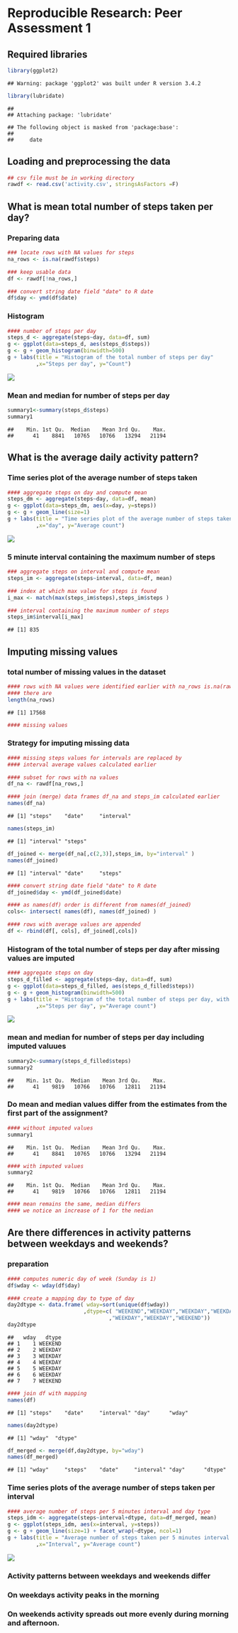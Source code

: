 # Reproducible Research: Peer Assessment 1

## Required libraries

```r
library(ggplot2)
```

```
## Warning: package 'ggplot2' was built under R version 3.4.2
```

```r
library(lubridate)
```

```
## 
## Attaching package: 'lubridate'
```

```
## The following object is masked from 'package:base':
## 
##     date
```

## Loading and preprocessing the data

```r
## csv file must be in working directory
rawdf <- read.csv('activity.csv', stringsAsFactors =F)
```

## What is mean total number of steps taken per day?
### Preparing data

```r
### locate rows with NA values for steps
na_rows <- is.na(rawdf$steps)

### keep usable data
df <- rawdf[!na_rows,]

### convert string date field "date" to R date
df$day <- ymd(df$date)
```

### Histogram 

```r
#### number of steps per day
steps_d <- aggregate(steps~day, data=df, sum)
g <- ggplot(data=steps_d, aes(steps_d$steps)) 
g <- g + geom_histogram(binwidth=500)
g + labs(title = "Histogram of the total number of steps per day"
         ,x="Steps per day", y="Count")
```

![](PA1_template_files/figure-html/plot1-1.png)<!-- -->

### Mean and median for number of steps per day

```r
summary1<-summary(steps_d$steps)
summary1
```

```
##    Min. 1st Qu.  Median    Mean 3rd Qu.    Max. 
##      41    8841   10765   10766   13294   21194
```

## What is the average daily activity pattern?
### Time series plot of the average number of steps taken

```r
#### aggregate steps on day and compute mean
steps_dm <- aggregate(steps~day, data=df, mean)
g <- ggplot(data=steps_dm, aes(x=day, y=steps)) 
g <- g + geom_line(size=1)
g + labs(title = "Time series plot of the average number of steps taken"
         ,x="day", y="Average count")
```

![](PA1_template_files/figure-html/plot2-1.png)<!-- -->

### 5 minute interval containing the maximum number of steps

```r
### aggregate steps on interval and compute mean
steps_im <- aggregate(steps~interval, data=df, mean)

### index at which max value for steps is found
i_max <- match(max(steps_im$steps),steps_im$steps )
```


```r
### interval containing the maximum number of steps
steps_im$interval[i_max]
```

```
## [1] 835
```

## Imputing missing values
### total number of missing values in the dataset

```r
#### rows with NA values were identified earlier with na_rows is.na(rawdf$steps)
#### there are
length(na_rows)
```

```
## [1] 17568
```

```r
#### missing values
```
### Strategy for imputing missing data

```r
#### missing steps values for intervals are replaced by 
#### interval average values calculated earlier

#### subset for rows with na values
df_na <- rawdf[na_rows,]

#### join (merge) data frames df_na and steps_im calculated earlier
names(df_na)
```

```
## [1] "steps"    "date"     "interval"
```

```r
names(steps_im)
```

```
## [1] "interval" "steps"
```

```r
df_joined <- merge(df_na[,c(2,3)],steps_im, by="interval" )
names(df_joined)
```

```
## [1] "interval" "date"     "steps"
```

```r
#### convert string date field "date" to R date
df_joined$day <- ymd(df_joined$date)

#### as names(df) order is different from names(df_joined)
cols<- intersect( names(df), names(df_joined) )

#### rows with average values are appended
df <- rbind(df[, cols], df_joined[,cols])
```

### Histogram of the total number of steps per day after missing values are imputed

```r
#### aggregate steps on day
steps_d_filled <- aggregate(steps~day, data=df, sum)
g <- ggplot(data=steps_d_filled, aes(steps_d_filled$steps)) 
g <- g + geom_histogram(binwidth=500)
g + labs(title = "Histogram of the total number of steps per day, with imputed values"
         ,x="Steps per day", y="Average count")
```

![](PA1_template_files/figure-html/plot3-1.png)<!-- -->

### mean and median for number of steps per day including imputed valuues

```r
summary2<-summary(steps_d_filled$steps)
summary2
```

```
##    Min. 1st Qu.  Median    Mean 3rd Qu.    Max. 
##      41    9819   10766   10766   12811   21194
```

### Do mean and median values differ from the estimates from the first part of the assignment?

```r
#### without imputed values
summary1
```

```
##    Min. 1st Qu.  Median    Mean 3rd Qu.    Max. 
##      41    8841   10765   10766   13294   21194
```

```r
#### with imputed values
summary2
```

```
##    Min. 1st Qu.  Median    Mean 3rd Qu.    Max. 
##      41    9819   10766   10766   12811   21194
```

```r
#### mean remains the same, median differs
#### we notice an increase of 1 for the nedian
```

## Are there differences in activity patterns between weekdays and weekends?
### preparation

```r
#### computes numeric day of week (Sunday is 1)
df$wday <- wday(df$day)

#### create a mapping day to type of day
day2dtype <- data.frame( wday=sort(unique(df$wday))
                        ,dtype=c( "WEEKEND","WEEKDAY","WEEKDAY","WEEKDAY"
                                ,"WEEKDAY","WEEKDAY","WEEKEND"))
day2dtype
```

```
##   wday   dtype
## 1    1 WEEKEND
## 2    2 WEEKDAY
## 3    3 WEEKDAY
## 4    4 WEEKDAY
## 5    5 WEEKDAY
## 6    6 WEEKDAY
## 7    7 WEEKEND
```

```r
#### join df with mapping
names(df)
```

```
## [1] "steps"    "date"     "interval" "day"      "wday"
```

```r
names(day2dtype)
```

```
## [1] "wday"  "dtype"
```

```r
df_merged <- merge(df,day2dtype, by="wday")
names(df_merged)
```

```
## [1] "wday"     "steps"    "date"     "interval" "day"      "dtype"
```

### Time series plots of the average number of steps taken per interval

```r
#### average number of steps per 5 minutes interval and day type
steps_idm <- aggregate(steps~interval+dtype, data=df_merged, mean)
g <- ggplot(steps_idm, aes(x=interval, y=steps)) 
g <- g + geom_line(size=1) + facet_wrap(~dtype, ncol=1)
g + labs(title = "Average number of steps taken per 5 minutes interval across week days and weekends"
         ,x="Interval", y="Average count")
```

![](PA1_template_files/figure-html/plot4-1.png)<!-- -->

### Activity patterns between weekdays and weekends differ
### On weekdays activity peaks in the morning
### On weekends activity spreads out more evenly during morning and afternoon.
